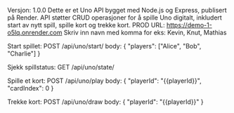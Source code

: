 Versjon: 1.0.0
Dette er et Uno API bygget med Node.js og Express, publisert på Render. API støtter CRUD operasjoner for å spille Uno digitalt, inkludert start av nytt spill, spille kort og trekke kort.
PROD URL: https://demo-1-o5lq.onrender.com
Skriv inn navn med komma for eks: Kevin, Knut, Mathias

Start spillet:
POST /api/uno/start/
body:
{
  "players": ["Alice", "Bob", "Charlie"]
}

Sjekk spillstatus:
GET /api/uno/state/

Spille et kort:
POST /api/uno/play
body:
{
  "playerId": "{{playerId}}",
  "cardIndex": 0
}

Trekke kort:
POST /api/uno/draw
body:
{
  "playerId": "{{playerId}}"
}
